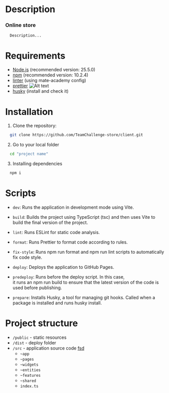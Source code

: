 # Description

### Online store

```
  Description...
```

# Requirements

- [Node.js](https://nodejs.org/download/release/v21.5.0/) (recommended version: 25.5.0)
- [npm](https://www.npmjs.com/package/npm/v/10.2.4) (recommended version: 10.2.4)
- [linter](https://www.npmjs.com/package/@mate-academy/eslint-config-react-typescript) (using mate-academy config)
- [prettier](https://prettier.io/) ![Alt text]([image.png](https://i.imgur.com/W9Qr0HS.png))
- [husky](https://www.npmjs.com/package/husky/v/8.0.3/) (install and check it)

# Installation

1. Clone the repository:

```bash
  git clone https://github.com/TeamChallenge-store/client.git
```

2. Go to your local folder

```bash
  cd "project name"
```

3. Installing dependencies

```bash
  npm i
```

# Scripts

- `dev`: Runs the application in development mode using Vite.
- `build`: Builds the project using TypeScript (tsc) and then uses Vite to build the final version of the project.

- `lint`: Runs ESLint for static code analysis.

- `format`: Runs Prettier to format code according to rules.

- `fix-style`: Runs npm run format and npm run lint scripts to automatically fix code style.

- `deploy`: Deploys the application to GitHub Pages.

- `predeploy`: Runs before the deploy script. In this case,  
  it runs an npm run build to ensure that the latest version of the code is used before publishing.

- `prepare`: Installs Husky, a tool for managing git hooks. Called when a package is installed and runs husky install.

# Project structure

- `/public` - static resources
- `/dist` - deploy folder
- `/src` - application source code
  [fsd](https://feature-sliced.design/ru/docs/get-started/overview)
  - `~app`
  - `~pages`
  - `~widgets`
  - `~entities`
  - `~features`
  - `~shared`
  - `index.ts`
